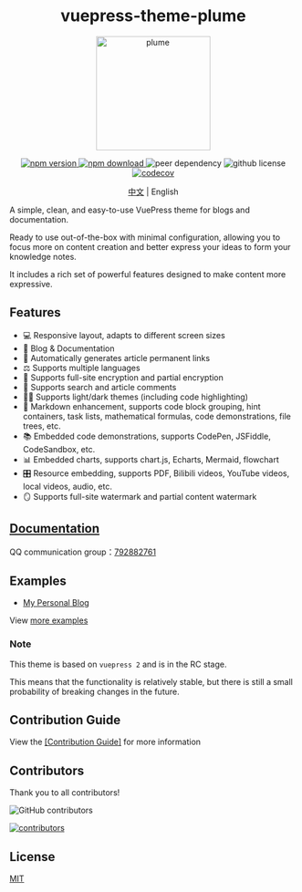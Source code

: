<h1 align="center">vuepress-theme-plume</h1>

<p align="center">
  <img src="https://theme-plume.vuejs.press/plume.svg" width="200px" alt="plume">
</p>

<p align="center">
  <a href="https://www.npmjs.com/package/vuepress-theme-plume" target="_blank">
    <img src="https://img.shields.io/npm/v/vuepress-theme-plume?color=32A9C3&labelColor=1B3C4A&label=npm" alt="npm version">
  </a>
  <a href="https://www.npmjs.com/package/vuepress-theme-plume" target="_blank">
    <img src="https://img.shields.io/npm/dy/vuepress-theme-plume?color=32A9C3&labelColor=1B3C4A&label=downloads" alt="npm download">
  </a>
  <img src="https://img.shields.io/npm/dependency-version/vuepress-theme-plume/peer/vuepress?color=32A9C3&labelColor=1B3C4A" alt="peer dependency">
  <img src="https://img.shields.io/github/license/pengzhanbo/vuepress-theme-plume?color=32A9C3&labelColor=1B3C4A" alt="github license">
  <br>
  <a href="https://codecov.io/gh/pengzhanbo/vuepress-theme-plume">
    <img src="https://codecov.io/gh/pengzhanbo/vuepress-theme-plume/graph/badge.svg?token=W6KYBX7WO5" alt="codecov">
  </a>
</p>

<p align="center">
<a href="/readme.md">中文</a> | English
</p>

A simple, clean, and easy-to-use VuePress theme for blogs and documentation.

Ready to use out-of-the-box with minimal configuration,
allowing you to focus more on content creation and better express your ideas to form your knowledge notes.

It includes a rich set of powerful features designed to make content more expressive.

## Features

- 💻 Responsive layout, adapts to different screen sizes
- 📖 Blog & Documentation
- 🔗 Automatically generates article permanent links
- ⚖ Supports multiple languages
- 🔑 Supports full-site encryption and partial encryption
- 👀 Supports search and article comments
- 👨‍💻 Supports light/dark themes (including code highlighting)
- 📠 Markdown enhancement, supports code block grouping, hint containers, task lists, mathematical formulas, code demonstrations, file trees, etc.
- 📚 Embedded code demonstrations, supports CodePen, JSFiddle, CodeSandbox, etc.
- 📊 Embedded charts, supports chart.js, Echarts, Mermaid, flowchart
- 🎛 Resource embedding, supports PDF, Bilibili videos, YouTube videos, local videos, audio, etc.
- 🪞 Supports full-site watermark and partial content watermark

## [Documentation](https://theme-plume.vuejs.press)

QQ communication group：[792882761](https://qm.qq.com/q/O3HNy4rxYc)

## Examples

- [My Personal Blog](https://pengzhanbo.cn/)

View [more examples](https://theme-plume.vuejs.press/demos/)

### Note

This theme is based on `vuepress 2` and is in the RC stage.

This means that the functionality is relatively stable, but there is still a small probability of breaking changes in the future.

## Contribution Guide

View the [[Contribution Guide]](/CONTRIBUTING_EN.md) for more information

## Contributors

Thank you to all contributors!

![GitHub contributors](https://img.shields.io/github/contributors/pengzhanbo/vuepress-theme-plume?color=32A9C3&labelColor=1B3C4A&logo=contributorcovenant)

[![contributors](https://contrib.rocks/image?repo=pengzhanbo/vuepress-theme-plume)](https://github.com/pengzhanbo/vuepress-theme-plume/graphs/contributors)

## License

[MIT](/LICENSE)
